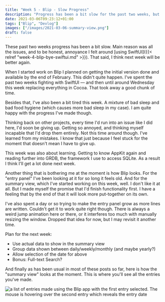 ```yaml
---
title: "Week 5 - Blip - Slow Progress"
description: "Progress has been a bit slow for the past two weeks, but I have a feeling it'll pick up again next one"
date: 2021-03-06T09:23:12+01:00
tags: ["Blip", "Devlog"]
images: ["/images/2021-03-06-summary-view.png"]
draft: false
---
```


These past two weeks progress has been a bit slow. Main reason was all the issues, and to be honest, annoyance I felt around [using SwiftUI]({{< relref "week-4-blip-bye-swiftui.md" >}}). That said, I think next week will be better again.<!--more-->

When I started work on Blip I planned on getting the initial version done and available by the end of February. This didn't quite happen. I've spent the past two weeks fighting with SwiftUI — and then until around Wednesday this week replacing everything in Cocoa. That took away a good chunk of time.

Besides that, I've also been a bit tired this week. A mixture of bad sleep and bad food hygiene (which causes more bad sleep in my case). I am quite happy with the progress I've made though.

Thinking back on other projects, every time I'd run into an issue like I did here, I'd soon be giving up. Getting so annoyed, and thinking myself incapable that I'd drop them entirely. Not this time around though. I've learned from my mistakes. I know that just because I feel stuck for the moment that doesn't mean I have to give up.

This week was also about learning. Getting to know AppKit again and reading further into GRDB, the framework I use to access SQLite. As a result I think I'll get a lot done next week.

Another thing that is bothering me at the moment is how Blip looks. For the "entry panel" I've been looking at it for so long it feels old. And for the summary view, which I've started working on this week, well. I don't like it at all. But I made myself the promise that I'd finish functionality first. I have a feeling that by the end of that it will look more put-together on its own.

I've also spent a day or so trying to make the entry panel grow as more lines are written. Couldn't get it to work quite right though. There is always a weird jump animation here or there, or it interferes too much with manually resizing the window. Dropped that idea for now, but I may revisit it another time.

Plan for the next week:

  - Use actual data to show in the summary view
  - Group data shown between daily/weekly/monthly (and maybe yearly?)
  - Allow selection of the date for above
  - Bonus: Full-text Search?

And finally as has been usual in most of these posts so far, here is how the "summary view" looks at the moment. This is where you'll see all the entries you've made.

![a list of entries made using the Blip app with the first entry selected. The mouse is hovering over the second entry which reveals the entry date](/images/2021-03-06-summary-view.png)




